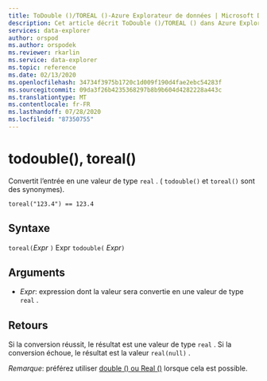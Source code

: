 ```yaml
---
title: ToDouble ()/TOREAL ()-Azure Explorateur de données | Microsoft Docs
description: Cet article décrit ToDouble ()/TOREAL () dans Azure Explorateur de données.
services: data-explorer
author: orspod
ms.author: orspodek
ms.reviewer: rkarlin
ms.service: data-explorer
ms.topic: reference
ms.date: 02/13/2020
ms.openlocfilehash: 34734f3975b1720c1d009f190d4fae2ebc54283f
ms.sourcegitcommit: 09da3f26b4235368297b8b9b604d4282228a443c
ms.translationtype: MT
ms.contentlocale: fr-FR
ms.lasthandoff: 07/28/2020
ms.locfileid: "87350755"
---
```

# <a name="todouble-toreal"></a>todouble(), toreal()

Convertit l’entrée en une valeur de type `real` . ( `todouble()` et `toreal()` sont des synonymes).

```kusto
toreal("123.4") == 123.4
```

## <a name="syntax"></a>Syntaxe

`toreal(`*Expr* `)` 
 Expr `todouble(` *Expr*`)`

## <a name="arguments"></a>Arguments

* *Expr*: expression dont la valeur sera convertie en une valeur de type `real` .

## <a name="returns"></a>Retours

Si la conversion réussit, le résultat est une valeur de type `real` .
Si la conversion échoue, le résultat est la valeur `real(null)` .

*Remarque*: préférez utiliser [double () ou Real ()](./scalar-data-types/real.md) lorsque cela est possible.